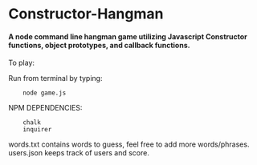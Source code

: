 # Constructor-Hangman

#### A node command line hangman game utilizing Javascript Constructor functions, object prototypes, and callback functions.

To play: 

Run from terminal by typing:

		node game.js

NPM DEPENDENCIES:

		chalk
		inquirer

words.txt contains words to guess, feel free to add more words/phrases.
users.json keeps track of users and score.
